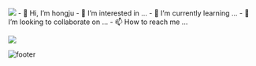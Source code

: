 <img src="https://capsule-render.vercel.app/api?type=waving&height=300&section=header&text=hongju%20&fontSize=90" />
- 👋 Hi, I’m hongju   
- 👀 I’m interested in ...   
- 🌱 I’m currently learning ...   
- 💞️ I’m looking to collaborate on ...   
- 📫 How to reach me ...   

<img src="https://img.shields.io/badge/Python-3766AB?style=flat-square&logo=Python&logoColor=white"/></a>
<!---
cherish10/cherish10 is a ✨ special ✨ repository because its `README.md` (this file) appears on your GitHub profile.
You can click the Preview link to take a look at your changes.
--->
![footer](https://capsule-render.vercel.app/api?type=waving&section=footer)
